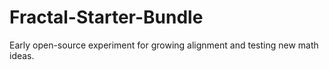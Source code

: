 # Fractal-Starter-Bundle
Early open-source experiment for growing alignment and testing new math ideas.
